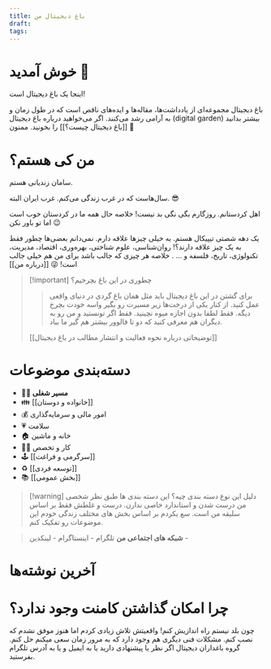 ```yaml
---
title: باغ دیجیتال من
draft: 
tags:
---
```

# خوش آمدید 👋
اینجا یک باغ دیجیتال است!

باغ دیجیتال مجموعه‌ای از یادداشت‌ها، مقاله‌ها و ایده‌های ناقص است که در طول زمان و به آرامی رشد می‌کنند. 
اگر می‌خواهید درباره باغ دیجیتال (digital garden) بیشتر بدانید [[باغ دیجیتال چیست؟]] را بخونید. ممنون 🙏
# من کی هستم؟
سامان زندیانی هستم.

سال‌هاست که در غرب زندگی می‌کنم. غرب ایران البته. 😎

اهل کردستانم. روزگارم بگی نگی بد نیست! خلاصه حال همه ما در کردستان خوب است اما تو باور نکن 😉

یک دهه شصتی تیپیکال هستم. به خیلی چیزها علاقه دارم. نمی‌دانم بعضی‌ها چطور فقط به یک چیز علاقه دارند؟! روان‌شناسی، علوم شناختی، بهره‌وری، اقتصاد، مدیریت، تکنولوژی، تاریخ، فلسفه و … . خلاصه هر چیزی که جالب باشد برای من هم خیلی جالب است! 😜 [[درباره من]]

> [!important] چطوری در این باغ بچرخیم؟
> > برای گشتن در این باغ دیجیتال باید مثل همان باغ گردی در دنیای واقعی عمل کنید. از کنار یکی از درخت‌ها زیر مسیرت رو بگیر واسه خودت بچرخ دیگه. فقط لطفا بدون اجازه میوه نچینید. فقط اگر تونستید و من رو به دیگران هم معرفی کنید که دو تا فالوور بیشتر هم گیر ما بیاد.
> 
> [[توضیحاتی درباره نحوه فعالیت و انتشار مطالب در باغ دیجیتال]]
# دسته‌بندی موضوعات
- **👨‍💼 مسیر شغلی**
- 👪 [[خانواده و دوستان]]
- 💰 امور مالی و سرمایه‌گذاری
- 💗 سلامت
- 🏠 خانه و ماشین
- 👨‍💻 کار و تخصص
- 🕹 [[سرگرمی و فراغت]]
- ♻ [[توسعه فردی]]
- 📚 [[بخش عمومی]]

> [!warning] دلیل این نوع دسته بندی چیه؟
> این دسته بندی ها طبق نظر شخصی من درست شدن و استاندارد خاصی ندارن. درست و غلطش فقط بر اساس سلیقه من است. سع یکردم بر اساس بخش های مختلف زندگی خودم این موضوعات رو تفکیک کنم. 

> **شبکه های اجتماعی من**
> تلگرام - اینستاگرام - لینکدین -
# آخرین نوشته‌ها


# چرا امکان گذاشتن کامنت وجود ندارد؟
چون بلد نیستم راه اندازیش کنم!
واقعیتش تلاش زیادی کردم اما هنوز موفق نشدم که نصب کنم. مشکلات فنی دیگری هم وجود دارد که به مرور زمان سعی میکنم حل کنم. 
گروه باغداران دیجیتال
اگر نظر یا پیشنهادی دارید یا به ایمیل و یا به آدرس تلگرام بفرستید. 